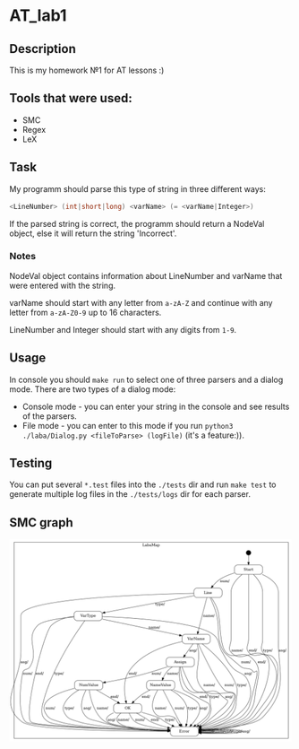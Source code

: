 # AT_lab1

## Description
This is my homework №1 for AT lessons :)

## Tools that were used:
- SMC
- Regex
- LeX

## Task
My programm should parse this type of string in three different ways:

```c
<LineNumber> (int|short|long) <varName> (= <varName|Integer>)
```

If the parsed string is correct, the programm should return a NodeVal object, else it will return the string 'Incorrect'.

### Notes
NodeVal object contains information about LineNumber and varName that were entered with the string. 

varName should start with any letter from ```a-zA-Z```  and continue with any letter from ```a-zA-Z0-9``` up to 16 characters.

LineNumber and Integer should start with any digits from ```1-9```.
## Usage

In console you should ```make run``` to select one of three parsers and a dialog mode.
There are two types of a dialog mode:
* Console mode - you can enter your string in the console and see results of the parsers.
* File mode - you can enter to this mode if you run ```python3 ./laba/Dialog.py <fileToParse> (logFile)``` (it's a feature:)).

## Testing
You can put several ```*.test``` files into the ```./tests``` dir and run ```make test``` to generate multiple log files in the ```./tests/logs``` dir for each parser.

## SMC graph
![SMC_graph](https://github.com/KPEdit/AT_lab1/blob/master/laba/utils/laba1_graph.png)
